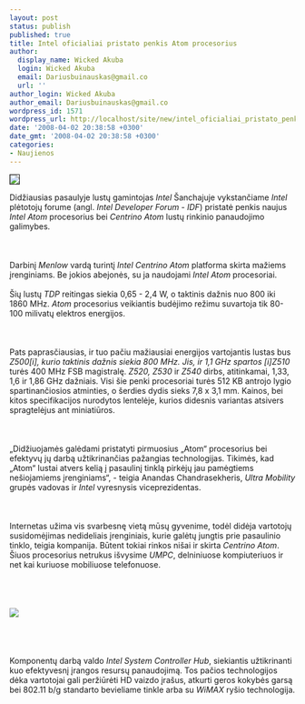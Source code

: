 ```yaml
---
layout: post
status: publish
published: true
title: Intel oficialiai pristato penkis Atom procesorius
author:
  display_name: Wicked Akuba
  login: Wicked Akuba
  email: Dariusbuinauskas@gmail.co
  url: ''
author_login: Wicked Akuba
author_email: Dariusbuinauskas@gmail.co
wordpress_id: 1571
wordpress_url: http://localhost/site/new/intel_oficialiai_pristato_penkis_atom_procesorius/
date: '2008-04-02 20:38:58 +0300'
date_gmt: '2008-04-02 20:38:58 +0300'
categories:
- Naujienos
---
```

<div class="imgright"><img src="http://img119.imageshack.us/img119/203/atomandadollaruv1.jpg" border="1"></div>
<p>Didžiausias pasaulyje lustų gamintojas <i>Intel</i> Šanchajuje vykstančiame <i>Intel</i> plėtotojų forume (angl. <i>Intel Developer Forum - IDF</i>) pristatė penkis naujus <i>Intel Atom</i> procesorius bei <i>Centrino Atom</i> lustų rinkinio panaudojimo galimybes.<br />
<br><br />
<br>Darbinį <i>Menlow</i> vardą turintį <i>Intel Centrino Atom</i> platforma skirta mažiems įrenginiams. Be jokios abejonės, su ja naudojami <i>Intel Atom</i> procesoriai.<br />
<br>Šių lustų <i>TDP</i> reitingas siekia 0,65 - 2,4 W, o taktinis dažnis nuo 800 iki 1860 MHz.  <i>Atom</i> procesorius veikiantis budėjimo režimu suvartoja tik 80-100 milivatų elektros energijos.<br />
<br><br />
<br>Pats paprasčiausias, ir tuo pačiu mažiausiai energijos vartojantis lustas bus <i>Z500[i], kurio taktinis dažnis siekia 800 MHz. Jis, ir 1,1 GHz spartos [i]Z510</i> turės 400 MHz FSB magistralę. <i>Z520, Z530</i> ir <i>Z540</i> dirbs, atitinkamai, 1,33, 1,6 ir 1,86 GHz dažniais. Visi šie penki procesoriai turės 512 KB antrojo lygio spartinančiosios atminties, o šerdies dydis sieks 7,8 x 3,1 mm. Kainos, bei kitos specifikacijos nurodytos lentelėje, kurios didesnis variantas atsivers spragtelėjus ant miniatiūros.<br />
<br><br />
<br>„Didžiuojamės galėdami pristatyti pirmuosius „Atom“ procesorius bei efektyvų jų darbą užtikrinančias pažangias technologijas. Tikimės, kad „Atom“ lustai atvers kelią į pasaulinį tinklą pirkėjų jau pamėgtiems nešiojamiems įrenginiams“, - teigia Anandas Chandrasekheris, <i>Ultra Mobility</i> grupės vadovas ir <i>Intel</i> vyresnysis viceprezidentas.<br />
<br><br />
<br>Internetas užima vis svarbesnę vietą mūsų gyvenime, todėl didėja vartotojų susidomėjimas nedideliais įrenginiais, kurie galėtų jungtis prie pasaulinio tinklo, teigia kompanija. Būtent tokiai rinkos nišai ir skirta <i>Centrino Atom</i>. Šiuos procesorius netrukus išvysime <i>UMPC</i>, delniniuose kompiuteriuos ir net kai kuriuose mobiliuose telefonuose.<br />
<br><br />
<br><a class="ns" href="http://img378.imageshack.us/img378/9311/intelconfidentialatomve8.gif"><br><img src="http://img119.imageshack.us/img119/5056/intelconfidentialatom2sr8.gif"><br></a><br />
<br><br />
<br>Komponentų darbą valdo <i>Intel System Controller Hub</i>, siekiantis užtikrinanti kuo efektyvesnį įrangos resursų panaudojimą. Tos pačios technologijos dėka vartotojai gali peržiūrėti HD vaizdo įrašus, atkurti geros kokybės garsą bei 802.11 b/g standarto bevieliame tinkle arba su <i>WiMAX</i> ryšio technologija.<br />
<br></p>
